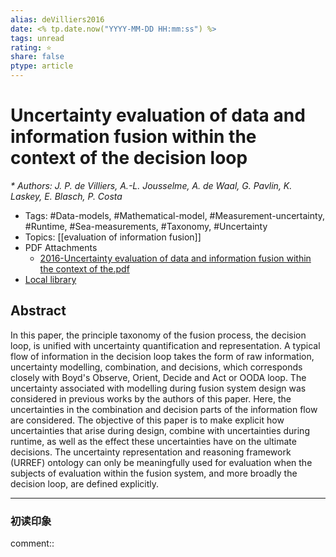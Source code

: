 ```yaml
---
alias: deVilliers2016
date: <% tp.date.now("YYYY-MM-DD HH:mm:ss") %>
tags: unread
rating: ⭐
share: false
ptype: article
---
```


# Uncertainty evaluation of data and information fusion within the context of the decision loop
<cite>* Authors: J. P. de Villiers, A.-L. Jousselme, A. de Waal, G. Pavlin, K. Laskey, E. Blasch, P. Costa</cite>
* Tags: #Data-models, #Mathematical-model, #Measurement-uncertainty, #Runtime, #Sea-measurements, #Taxonomy, #Uncertainty
* Topics: [[evaluation of information fusion]]
* PDF Attachments
	- [2016-Uncertainty evaluation of data and information fusion within the context of the.pdf](zotero://open-pdf/library/items/L75ICJQD)
* [Local library](zotero://select/items/1_QLL8GMX3)

## Abstract

In this paper, the principle taxonomy of the fusion process, the decision loop, is unified with uncertainty quantification and representation. A typical flow of information in the decision loop takes the form of raw information, uncertainty modelling, combination, and decisions, which corresponds closely with Boyd's Observe, Orient, Decide and Act or OODA loop. The uncertainty associated with modelling during fusion system design was considered in previous works by the authors of this paper. Here, the uncertainties in the combination and decision parts of the information flow are considered. The objective of this paper is to make explicit how uncertainties that arise during design, combine with uncertainties during runtime, as well as the effect these uncertainties have on the ultimate decisions. The uncertainty representation and reasoning framework (URREF) ontology can only be meaningfully used for evaluation when the subjects of evaluation within the fusion system, and more broadly the decision loop, are defined explicitly.


---

### 初读印象

comment::
